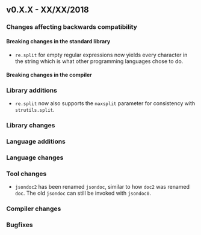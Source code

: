 ## v0.X.X - XX/XX/2018

### Changes affecting backwards compatibility

#### Breaking changes in the standard library

- ``re.split`` for empty regular expressions now yields every character in
  the string which is what other programming languages chose to do.

#### Breaking changes in the compiler

### Library additions

- ``re.split`` now also supports the ``maxsplit`` parameter for consistency
  with ``strutils.split``.

### Library changes

### Language additions

### Language changes

### Tool changes

- ``jsondoc2`` has been renamed ``jsondoc``, similar to how ``doc2`` was renamed
  ``doc``. The old ``jsondoc`` can still be invoked with ``jsondoc0``.

### Compiler changes

### Bugfixes
